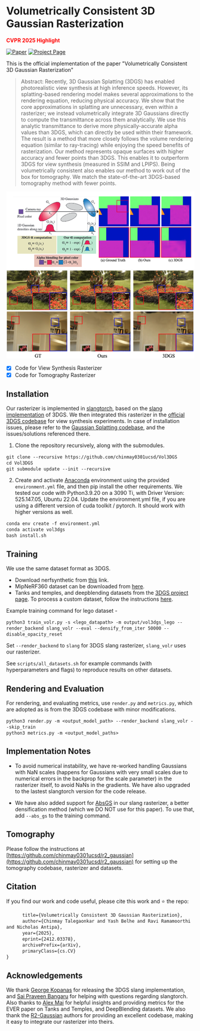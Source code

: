 # Volumetrically Consistent 3D Gaussian Rasterization
 **<span style="color:red">CVPR 2025 Highlight</span>**

[![Paper](https://img.shields.io/badge/Paper-arXiv-red)](https://arxiv.org/pdf/2412.03378) [![Project Page](https://img.shields.io/badge/Project-Page-blue)](https://chinmay0301ucsd.github.io/vol3dgs/)

This is the official implementation of the paper "Volumetrically Consistent 3D Gaussian Rasterization" 

>Abstract:
Recently, 3D Gaussian Splatting (3DGS) has enabled photorealistic view synthesis at high inference speeds. However, its splatting-based rendering model makes several approximations to the rendering equation, reducing physical accuracy. We show that the core approximations in splatting are unnecessary, even within a rasterizer; we instead volumetrically integrate 3D Gaussians directly to compute the transmittance across them analytically. We use this analytic transmittance to derive more physically-accurate alpha values than 3DGS, which can directly be used within their framework. The result is a method that more closely follows the volume rendering equation (similar to ray-tracing) while enjoying the speed benefits of rasterization. Our method represents opaque surfaces with higher accuracy and fewer points than 3DGS. This enables it to outperform 3DGS for view synthesis (measured in SSIM and LPIPS). Being volumetrically consistent also enables our method to work out of the box for tomography. We match the state-of-the-art 3DGS-based tomography method with fewer points.

![alt text](assets/image.png)
![alt text](assets/real_results.png)
- [X] Code for View Synthesis Rasterizer
- [X] Code for Tomography Rasterizer

## Installation 
Our rasterizer is implemented in [slangtorch](https://github.com/shader-slang/slang-torch), based on the [slang implementation](https://github.com/google/slang-gaussian-rasterization) of 3DGS. We then integrated this rasterizer in the [official 3DGS codebase](https://github.com/graphdeco-inria/gaussian-splatting) for view synthesis experiments. In case of installation issues, please refer to the [Gaussian Splatting codebase](https://github.com/graphdeco-inria/gaussian-splatting), and the issues/solutions referenced there. 

1. Clone the repository recursively, along with the submodules.
```
git clone --recursive https://github.com/chinmay0301ucsd/Vol3DGS
cd Vol3DGS
git submodule update --init --recursive
```
2. Create and activate [Anaconda](https://www.anaconda.com/docs/tools/working-with-conda/environments) environment using the provided `environment.yml` file, and then pip install the other requirements. We tested our code with Python3.9.20 on a 3090 Ti, with Driver Version: 525.147.05, Ubuntu 22.04. Update the environment.yml file, if you are using a different version of cuda toolkit / pytorch. It should work with higher versions as well.
```
conda env create -f environment.yml
conda activate vol3dgs
bash install.sh
```
<!-- 3. Alternatively, if you already have a working 3DGS conda environment, install the following in that environment:
```
pip install slangtorch==1.3.7 wandb matplotlib tqdm
pip install -e submodules/slang-gaussian-rasterization
``` -->

## Training
We use the same dataset format as 3DGS. 
* Download nerfsynthetic from [this](https://www.kaggle.com/datasets/nguyenhung1903/nerf-synthetic-dataset) link. 
* MipNeRF360 dataset can be downloaded from [here](https://jonbarron.info/mipnerf360/). 
* Tanks and temples, and deepblending datasets from the [3DGS project page](https://repo-sam.inria.fr/fungraph/3d-gaussian-splatting/).
To process a custom dataset, follow the instructions [here](https://github.com/graphdeco-inria/gaussian-splatting?tab=readme-ov-file#processing-your-own-scenes).  

Example training command for lego dataset - 

```
python3 train_volr.py -s <lego_datapath> -m output/vol3dgs_lego --render_backend slang_volr --eval --densify_from_iter 50000 --disable_opacity_reset
```
Set `--render_backend` to `slang` for 3DGS slang rasterizer, `slang_volr` uses our rasterizer.

See `scripts/all_datasets.sh` for example commands (with hyperparameters and flags) to reproduce results on other datasets. 

## Rendering and Evaluation
For rendering, and evaluating metrics, use `render.py` and `metrics.py`, which are adopted as is from the 3DGS codebase with minor modifications. 

```
python3 render.py -m <output_model_path> --render_backend slang_volr --skip_train
python3 metrics.py -m <output_model_paths> 
```

## Implementation Notes
* To avoid numerical instability, we have re-worked handling Gaussians with NaN scales (happens for Gaussians with very small scales due to numerical errors in the backprop for the scale parameter) in the rasterizer itself, to avoid NaNs in the gradients. We have also upgraded to the lastest slangtorch version for the code release.

* We have also added support for [AbsGS](https://ty424.github.io/AbsGS.github.io/) in our slang rasterizer, a better densification method (which we DO NOT use for this paper). To use that, add `--abs_gs` to the training command.

## Tomography
Please follow the instructions at [https://github.com/chinmay0301ucsd/r2_gaussian](https://github.com/chinmay0301ucsd/r2_gaussian) for setting up the tomography codebase, rasterizer and datasets.

## Citation
If you find our work and code useful, please cite this work and ⭐ the repo:

```@misc{talegaonkar2025vol3dgs,
      title={Volumetrically Consistent 3D Gaussian Rasterization},
      author={Chinmay Talegaonkar and Yash Belhe and Ravi Ramamoorthi and Nicholas Antipa},
      year={2025},
      eprint={2412.03378},
      archivePrefix={arXiv},
      primaryClass={cs.CV}
}
```
## Acknowledgements
We thank [George Kopanas](https://grgkopanas.github.io/) for releasing the 3DGS slang implementation, and [Sai Praveen Bangaru](https://people.csail.mit.edu/sbangaru/) for helping with questions regarding slangtorch. Also thanks to [Alex Mai](https://half-potato.gitlab.io/) for helpful insights and providing metrics for the EVER paper on Tanks and Temples, and DeepBlending datasets. We also thank the [R2-Gaussian](https://github.com/chinmay0301ucsd/r2_gaussian) authors for providing an excellent codebase, making it easy to integrate our rasterizer into theirs.